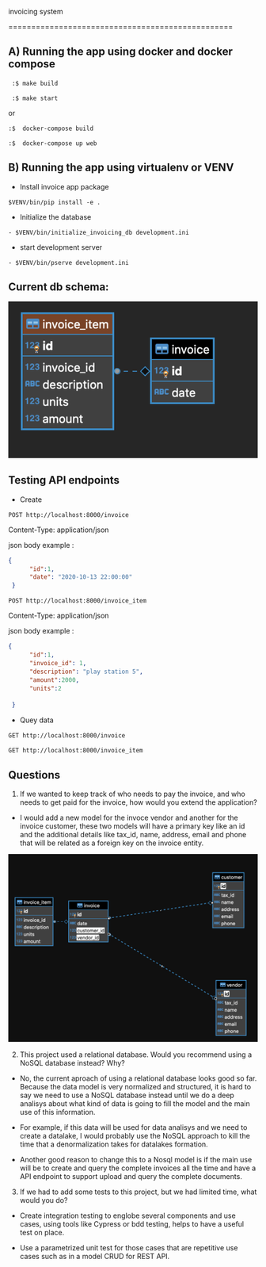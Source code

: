 invoicing system 

=================================================

A) Running the app using docker and docker compose
-------------------------------------------------

```console
 :$ make build
 ```

```console
 :$ make start
 ```
 or 

```console
:$  docker-compose build
 ```

```console
:$  docker-compose up web 
 ```


B) Running the app using virtualenv or VENV
-------------------------------------------------
-  Install invoice app package
```
$VENV/bin/pip install -e .
 ```

 - Initialize the database

```
- $VENV/bin/initialize_invoicing_db development.ini
 ```

 - start development server 

 ```
- $VENV/bin/pserve development.ini
 ```

 Current db schema:
----------------------------------------------
 ![alt text](https://github.com/adankro/invoicing-system/blob/dev/images/current_db.png?raw=true)


Testing API endpoints
-------------------------------------------------

- Create

``` url
POST http://localhost:8000/invoice
 ```

Content-Type: application/json

json body example :

```json
{
      "id":1,
      "date": "2020-10-13 22:00:00"
 }
 ```

 ``` url
POST http://localhost:8000/invoice_item
 ```

Content-Type: application/json

json body example :

```json
{
      "id":1,
      "invoice_id": 1,
      "description": "play station 5",
      "amount":2000,
      "units":2

 }
 ```

- Quey data

``` url
GET http://localhost:8000/invoice
 ```

``` url
GET http://localhost:8000/invoice_item
 ```


Questions
-------------------------------------------------

 1. If we wanted to keep track of who needs to pay the invoice, and who needs to get paid for the invoice, how would you extend the application?

- I would add a new model for the invoce vendor and another for the invoice customer, these two models will have a primary key like an id and the additional details like tax_id, name, address, email and phone that will be related as a foreign key on the invoice entity.

 ![alt text](https://github.com/adankro/invoicing-system/blob/dev/images/add_tables.png?raw=true)


2. This project used a relational database. Would you recommend using a NoSQL database instead? Why?

- No, the current aproach of using a relational database looks good so far. Because the data model is very normalized and structured, it is hard to say we need to use a NoSQL database instead until we do a deep analisys about what kind of data is going to fill the model and the main use of this information.

- For example, if this data will be used for data analisys and we need to create a datalake, I would probably use the NoSQL approach to kill the time that a denormalization takes for datalakes formation.

- Another good reason to change this to a Nosql model is if the main use will be to create and query the complete invoices all the time and have a API endpoint to support upload and query the complete documents.

3. If we had to add some tests to this project, but we had limited time, what would you do?

- Create integration testing to englobe several components and use cases, using tools like Cypress or bdd testing, helps to have a useful test on place.

- Use a parametrized unit test for those cases that are  repetitive use cases such as in a model CRUD for REST API.
